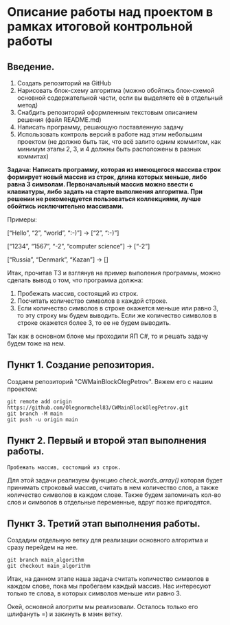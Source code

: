 # Описание работы над проектом в рамках итоговой контрольной работы

## Введение. 
1. Создать репозиторий на GitHub
2. Нарисовать блок-схему алгоритма (можно обойтись блок-схемой основной содержательной части, если вы выделяете её в отдельный метод)
3. Снабдить репозиторий оформленным текстовым описанием решения (файл README.md)
4. Написать программу, решающую поставленную задачу
5. Использовать контроль версий в работе над этим небольшим проектом (не должно быть так, что всё залито одним коммитом, как минимум этапы 2, 3, и 4 должны быть расположены в разных коммитах)

**Задача: Написать программу, которая из имеющегося массива строк формирует новый массив из строк, длина которых меньше, либо равна 3 символам. Первоначальный массив можно ввести с клавиатуры, либо задать на старте выполнения алгоритма. При решении не рекомендуется пользоваться коллекциями, лучше обойтись исключительно массивами.**

Примеры:

[“Hello”, “2”, “world”, “:-)”] → [“2”, “:-)”] 

[“1234”, “1567”, “-2”, “computer science”] → [“-2”]

[“Russia”, “Denmark”, “Kazan”] → []

Итак, прочитав ТЗ и взглянув на пример выполения программы, можно сделать вывод о том, что программа должна:

1) Пробежать массив, состоящий из строк.
2) Посчитать количество символов в каждой строке.
3) Если количество символов в строке окажется меньше или равно 3, то эту строку мы будем выводить. Если же количество символов в строке окажется более 3, то ее не будем выводить.

Так как в основном блоке мы проходили ЯП C#, то и решать задачу будем тоже на нем. 

## Пункт 1. Создание репозитория.
Создаем репозиторий "CWMainBlockOlegPetrov". 
Вяжем его с нашим проектом: 

    git remote add origin https://github.com/Olegnormchel83/CWMainBlockOlegPetrov.git
    git branch -M main
    git push -u origin main

## Пункт 2. Первый и второй этап выполнения работы.
    Пробежать массив, состоящий из строк.

Для этой задачи реализуем функцию *check_words_array()* которая будет принимать строковый массив, считать в нем количество слов, а также количество символов в каждом слове. Также будем запоминать кол-во слов и символов в отдельные переменные, вдруг позже пригодятся.

## Пункт 3. Третий этап выполнения работы.
Создадим отдельную ветку для реализации основного алгоритма и сразу перейдем на нее.

    git branch main_algorithm
    git checkout main_algorithm

Итак, на данном этапе наша задача считать количество символов в каждом слове, пока мы пробегаем каждый массив. Нас интересуют только те слова, в которых символов меньше или равно 3. 

Окей, основной алогритм мы реализовали. Осталось только его шлифануть =) и закинуть в мэин ветку. 